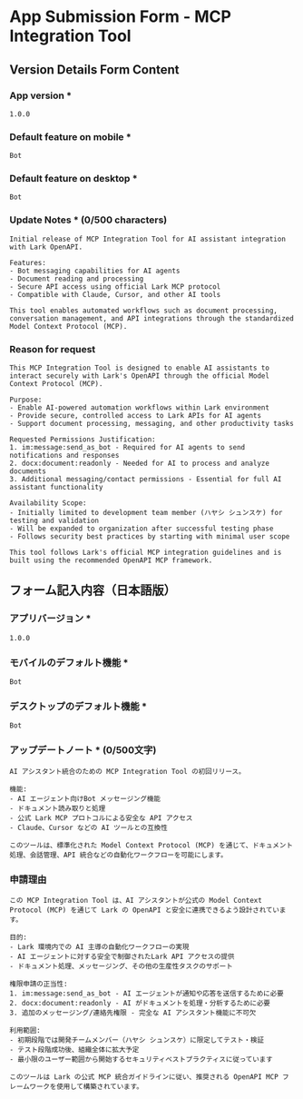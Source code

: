 # App Submission Form - MCP Integration Tool

## Version Details Form Content

### App version *
```
1.0.0
```

### Default feature on mobile *
```
Bot
```

### Default feature on desktop *
```
Bot
```

### Update Notes * (0/500 characters)
```
Initial release of MCP Integration Tool for AI assistant integration with Lark OpenAPI.

Features:
- Bot messaging capabilities for AI agents
- Document reading and processing
- Secure API access using official Lark MCP protocol
- Compatible with Claude, Cursor, and other AI tools

This tool enables automated workflows such as document processing, conversation management, and API integrations through the standardized Model Context Protocol (MCP).
```

### Reason for request
```
This MCP Integration Tool is designed to enable AI assistants to interact securely with Lark's OpenAPI through the official Model Context Protocol (MCP).

Purpose:
- Enable AI-powered automation workflows within Lark environment
- Provide secure, controlled access to Lark APIs for AI agents
- Support document processing, messaging, and other productivity tasks

Requested Permissions Justification:
1. im:message:send_as_bot - Required for AI agents to send notifications and responses
2. docx:document:readonly - Needed for AI to process and analyze documents
3. Additional messaging/contact permissions - Essential for full AI assistant functionality

Availability Scope:
- Initially limited to development team member (ハヤシ シュンスケ) for testing and validation
- Will be expanded to organization after successful testing phase
- Follows security best practices by starting with minimal user scope

This tool follows Lark's official MCP integration guidelines and is built using the recommended OpenAPI MCP framework.
```

## フォーム記入内容（日本語版）

### アプリバージョン *
```
1.0.0
```

### モバイルのデフォルト機能 *
```
Bot
```

### デスクトップのデフォルト機能 *
```
Bot
```

### アップデートノート * (0/500文字)
```
AI アシスタント統合のための MCP Integration Tool の初回リリース。

機能:
- AI エージェント向けBot メッセージング機能
- ドキュメント読み取りと処理
- 公式 Lark MCP プロトコルによる安全な API アクセス
- Claude、Cursor などの AI ツールとの互換性

このツールは、標準化された Model Context Protocol (MCP) を通じて、ドキュメント処理、会話管理、API 統合などの自動化ワークフローを可能にします。
```

### 申請理由
```
この MCP Integration Tool は、AI アシスタントが公式の Model Context Protocol (MCP) を通じて Lark の OpenAPI と安全に連携できるよう設計されています。

目的:
- Lark 環境内での AI 主導の自動化ワークフローの実現
- AI エージェントに対する安全で制御されたLark API アクセスの提供
- ドキュメント処理、メッセージング、その他の生産性タスクのサポート

権限申請の正当性:
1. im:message:send_as_bot - AI エージェントが通知や応答を送信するために必要
2. docx:document:readonly - AI がドキュメントを処理・分析するために必要
3. 追加のメッセージング/連絡先権限 - 完全な AI アシスタント機能に不可欠

利用範囲:
- 初期段階では開発チームメンバー（ハヤシ シュンスケ）に限定してテスト・検証
- テスト段階成功後、組織全体に拡大予定
- 最小限のユーザー範囲から開始するセキュリティベストプラクティスに従っています

このツールは Lark の公式 MCP 統合ガイドラインに従い、推奨される OpenAPI MCP フレームワークを使用して構築されています。
```